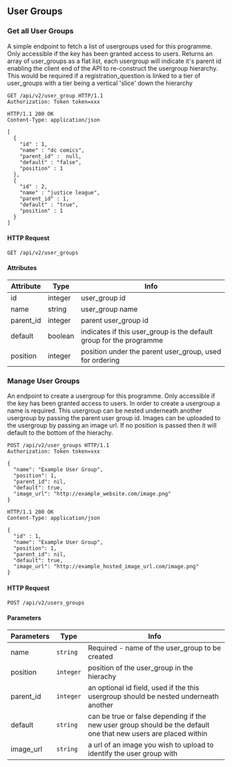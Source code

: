 ## User Groups

### Get all User Groups

A simple endpoint to fetch a list of usergroups used for this programme. Only
accessible if the key has been granted access to users. Returns an array of
user_groups as a flat list, each usergroup will indicate it's parent id
enabling the client end of the API to re-construct the usergroup hierarchy. This
would be required if a registration_question is linked to a tier of user_groups
with a tier being a vertical 'slice' down the hierarchy

``` http
GET /api/v2/user_group HTTP/1.1
Authorization: Token token=xxx
```

``` http
HTTP/1.1 200 OK
Content-Type: application/json

[
  {
    "id" : 1,
    "name" : "dc comics",
    "parent_id" :  null,
    "default" : "false",
    "position" : 1
  },
  {
    "id" : 2,
    "name" : "justice league",
    "parent_id" : 1,
    "default" : "true",
    "position" : 1
  }
]
```

#### HTTP Request

`GET /api/v2/user_groups`

#### Attributes

Attribute | Type | Info
--------- | ---- | ----
id | integer | user_group id
name | string | user_group name
parent\_id | integer | parent user_group id
default | boolean | indicates if this user_group is the default group for the programme
position | integer | position under the parent user_group, used for ordering

### Manage User Groups

An endpoint to create a usergroup for this programme. Only accessible if the key
has been granted access to users. In order to create a usergroup a name is required.
This usergroup can be nested underneath another usergroup by passing the parent
user group id. Images can be uploaded to the usergroup by passing an image url. If
no position is passed then it will default to the bottom of the hierachy.

``` http
POST /api/v2/user_groups HTTP/1.1
Authorization: Token token=xxx

{
  "name": "Example User Group",
  "position": 1,
  "parent_id": nil,
  "default": true,
  "image_url": "http://example_website.com/image.png"
}
```


``` http
HTTP/1.1 200 OK
Content-Type: application/json

{
  "id" : 1,
  "name": "Example User Group",
  "position": 1,
  "parent_id": nil,
  "default": true,
  "image_url": "http://example_hosted_image_url.com/image.png"
}

```
#### HTTP Request

`POST /api/v2/users_groups`

#### Parameters

Parameters | Type | Info
---------- | ---- | ----
name | `string` | Required - name of the user_group to be created
position | `integer` | position of the user_group in the hierachy
parent_id | `integer` | an optional id field, used if the this usergroup should be nested underneath another
default | `string` | can be true or false depending if the new user group should be the default one that new users are placed within
image_url | `string` | a url of an image you wish to upload to identify the user group with
